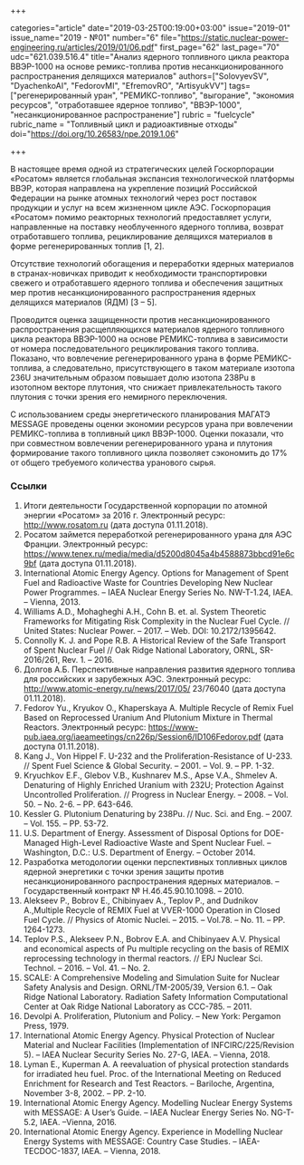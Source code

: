 +++

categories="article"
date="2019-03-25T00:19:00+03:00"
issue="2019-01"
issue_name="2019 - №01"
number="6"
file="https://static.nuclear-power-engineering.ru/articles/2019/01/06.pdf"
first_page="62"
last_page="70"
udc="621.039.516.4"
title="Анализ ядерного топливного цикла реактора ВВЭР-1000 на основе ремикс-топлива против несанкционированного распространения делящихся материалов"
authors=["SolovyevSV", "DyachenkoAI", "FedorovMI", "EfremovRO", "ArtisyukVV"]
tags=["регенерированный уран", "РЕМИКС-топливо", "выгорание", "экономия ресурсов", "отработавшее ядерное топливо", "ВВЭР-1000", "несанкционированное распространение"]
rubric = "fuelcycle"
rubric_name = "Топливный цикл и радиоактивные отходы"
doi="https://doi.org/10.26583/npe.2019.1.06"

+++

В настоящее время одной из стратегических целей Госкорпорации «Росатом» является глобальная экспансия технологической платформы ВВЭР, которая направлена на укрепление позиций Российской Федерации на рынке атомных технологий через рост поставок продукции и услуг на всем жизненном цикле АЭС. Госкорпорация «Росатом» помимо реакторных технологий предоставляет услуги, направленные на поставку необлученного ядерного топлива, возврат отработавшего топлива, рециклирование делящихся материалов в форме регенерированных топлив [1, 2].

Отсутствие технологий обогащения и переработки ядерных материалов в странах-новичках приводит к необходимости транспортировки свежего и отработавшего ядерного топлива и обеспечения защитных мер против несанкционированного распространения ядерных делящихся материалов (ЯДМ) [3 – 5].

Проводится оценка защищенности против несанкционированного распространения расщепляющихся материалов ядерного топливного цикла реактора ВВЭР-1000 на основе РЕМИКС-топлива в зависимости от номера последовательного рециклирования такого топлива. Показано, что вовлечение регенерированного урана в форме РЕМИКС-топлива, а следовательно, присутствующего в таком материале изотопа 236U значительным образом повышает долю изотопа 238Pu в изотопном векторе плутония, что снижает привлекательность такого плутония с точки зрения его немирного переключения.

С использованием среды энергетического планирования МАГАТЭ MESSAGE проведены оценки экономии ресурсов урана при вовлечении РЕМИКС-топлива в топливный цикл ВВЭР-1000. Оценки показали, что при совместном вовлечении регенерированного урана и плутония формирование такого топливного цикла позволяет сэкономить до 17% от общего требуемого количества уранового сырья.

### Ссылки

1. Итоги деятельности Государственной корпорации по атомной энергии «Росатом» за 2016 г. Электронный ресурс: http://www.rosatom.ru (дата доступа 01.11.2018).
2. Росатом займется переработкой регенерированного урана для АЭС Франции. Электронный ресурс: https://www.tenex.ru/media/media/d5200d8045a4b4588873bbcd91e6c9bf (дата доступа 01.11.2018).
3. International Atomic Energy Agency. Options for Management of Spent Fuel and Radioactive Waste for Countries Developing New Nuclear Power Programmes. – IAEA Nuclear Energy Series No. NW-T-1.24, IAEA. – Vienna, 2013.
4. Williams A.D., Mohagheghi A.H., Cohn B. et. al. System Theoretic Frameworks for Mitigating Risk Complexity in the Nuclear Fuel Cycle. // United States: Nuclear Power. – 2017. – Web. DOI: 10.2172/1395642.
5. Connolly K. J. and Pope R.B. A Historical Review of the Safe Transport of Spent Nuclear Fuel // Oak Ridge National Laboratory, ORNL, SR-2016/261, Rev. 1. – 2016.
6. Долгов А.Б. Перспективные направления развития ядерного топлива для российских и зарубежных АЭС. Электронный ресурс: http://www.atomic-energy.ru/news/2017/05/ 23/76040 (дата доступа 01.11.2018).
7. Fedorov Yu., Kryukov O., Khaperskaya A. Multiple Recycle of Remix Fuel Based on Reprocessed Uranium And Plutonium Mixture in Thermal Reactors. Электронный ресурс: https://www-pub.iaea.org/iaeameetings/cn226p/Session6/ID106Fedorov.pdf (дата доступа 01.11.2018).
8. Kang J., Von Hippel F. U-232 and the Proliferation-Resistance of U-233. // Spent Fuel Science & Global Security. – 2001. – Vol. 9. – PP. 1-32.
9. Kryuchkov E.F., Glebov V.B., Kushnarev M.S., Apse V.A., Shmelev А. Denaturing of Highly Enriched Uranium with 232U; Protection Against Uncontrolled Proliferation. // Progress in Nuclear Energy. – 2008. – Vol. 50. – No. 2-6. – PP. 643-646.
10. Kessler G. Plutonium Denaturing by 238Pu. // Nuc. Sci. and Eng. – 2007. – Vol. 155. – PP. 53-72.
11. U.S. Department of Energy. Assessment of Disposal Options for DOE-Managed High-Level Radioactive Waste and Spent Nuclear Fuel. – Washington, D.C.: U.S. Department of Energy. – October 2014.
12. Разработка методологии оценки перспективных топливных циклов ядерной энергетики с точки зрения защиты против несанкционированного распространения ядерных материалов. –Государственный контракт № Н.4б.45.90.10.1098. – 2010.
13. Alekseev P., Bobrov E., Chibinyaev A., Teplov P., and Dudnikov A.,Multiple Recycle of REMIX Fuel at VVER-1000 Operation in Closed Fuel Cycle. // Physics of Atomic Nuclei. – 2015. – Vol.78. – No. 11. – PP. 1264-1273.
14. Teplov P.S., Alekseev P.N., Bobrov E.A. and Chibinyaev A.V. Physical and economical aspects of Pu multiple recycling on the basis of REMIX reprocessing technology in thermal reactors. // EPJ Nuclear Sci. Technol. – 2016. – Vol. 41. – No. 2.
15. SCALE: A Comprehensive Modeling and Simulation Suite for Nuclear Safety Analysis and Design. ORNL/TM-2005/39, Version 6.1. – Oak Ridge National Laboratory. Radiation Safety Information Computational Center at Oak Ridge National Laboratory as CCC-785. – 2011.
16. Devolpi A. Proliferation, Plutonium and Policy. – New York: Pergamon Press, 1979.
17. International Atomic Energy Agency. Physical Protection of Nuclear Material and Nuclear Facilities (Implementation of INFCIRC/225/Revision 5). – IAEA Nuclear Security Series No. 27-G, IAEA. – Vienna, 2018.
18. Lyman E., Kuperman A. A reevaluation of physical protection standards for irradiated heu fuel. Proc. of the International Meeting on Reduced Enrichment for Research and Test Reactors. – Bariloche, Argentina, November 3-8, 2002. – PP. 2-10.
19. International Atomic Energy Agency. Modelling Nuclear Energy Systems with MESSAGE: A User’s Guide. – IAEA Nuclear Energy Series No. NG-T-5.2, IAEA. –Vienna, 2016.
20. International Atomic Energy Agency. Experience in Modelling Nuclear Energy Systems with MESSAGE: Country Case Studies. – IAEA-TECDOC-1837, IAEA. – Vienna, 2018.